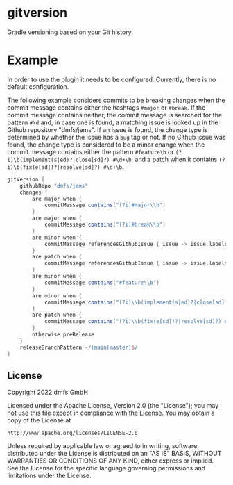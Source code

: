 # gitversion

Gradle versioning based on your Git history.

# Example

In order to use the plugin it needs to be configured. Currently, there is no default configuration.

The following example considers commits to be breaking changes when the commit message contains either the hashtags `#major` or `#break`.
If the commit message contains neither, the commit message is searched for the pattern `#\d` and, in case one is found, a matching issue is looked
up in the Github repository "dmfs/jems". If an issue is found, the change type is determined by whether the issue has a `bug` tag or not. If no
Github issue was found, the change type is considered to be a minor change when the commit message contains either the pattern `#feature\b` or
`(?i)\b(implement(s|ed)?|close[sd]?) #\d+\b`, and a patch when it contains `(?i)\b(fix(e[sd])?|resolve[sd]?) #\d+\b`.

```groovy
gitVersion {
    githubRepo "dmfs/jems"
    changes {
        are major when {
            commitMessage contains("(?i)#major\\b")
        }
        are major when {
            commitMessage contains("(?i)#break\\b")
        }
        are minor when {
            commitMessage referencesGithubIssue { issue -> issue.labels?.every { it.name != "bug" } }
        }
        are patch when {
            commitMessage referencesGithubIssue { issue -> issue.labels?.any { it.name == "bug" } }
        }
        are minor when {
            commitMessage contains("#feature\\b")
        }
        are minor when {
            commitMessage contains("(?i)\\b(implement(s|ed)?|close[sd]?) #\\d+\\b")
        }
        are patch when {
            commitMessage contains("(?i)\\b(fix(e[sd])?|resolve[sd]?) #\\d+\\b")
        }
        otherwise preRelease
    }
    releaseBranchPattern ~/(main|master)$/
}
```

## License

Copyright 2022 dmfs GmbH


Licensed under the Apache License, Version 2.0 (the "License");
you may not use this file except in compliance with the License.
You may obtain a copy of the License at

    http://www.apache.org/licenses/LICENSE-2.0

Unless required by applicable law or agreed to in writing, software
distributed under the License is distributed on an "AS IS" BASIS,
WITHOUT WARRANTIES OR CONDITIONS OF ANY KIND, either express or implied.
See the License for the specific language governing permissions and
limitations under the License.

